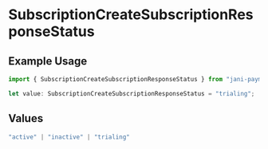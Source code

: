 # SubscriptionCreateSubscriptionResponseStatus

## Example Usage

```typescript
import { SubscriptionCreateSubscriptionResponseStatus } from "jani-payments/models/operations";

let value: SubscriptionCreateSubscriptionResponseStatus = "trialing";
```

## Values

```typescript
"active" | "inactive" | "trialing"
```